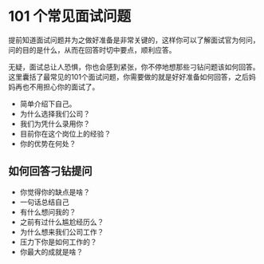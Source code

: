 101 个常见面试问题
=======================

提前知道面试问题并为之做好准备是非常关键的，这样你可以了解面试官为何问，问的目的是什么，从而在回答时切中要点，顺利应答。

无疑，面试总让人恐惧，你也会感到紧张，你不停地想那些刁钻问题该如何回答。这里囊括了最常见的101个面试问题，你需要做的就是好好准备如何回答，之后妈妈再也不用担心你的面试了。

* 简单介绍下自己。
* 为什么选择我们公司？
* 我们为凭什么录用你？
* 目前你在这个岗位上的经验？
* 你的优势在何处？

如何回答刁钻提问
---
* 你觉得你的缺点是啥？
* 一句话总结自己
* 有什么想问我的？
* 之前有过什么尴尬经历么？
* 为什么想来我们公司工作？
* 压力下你是如何工作的？
* 你最大的成就是啥？



